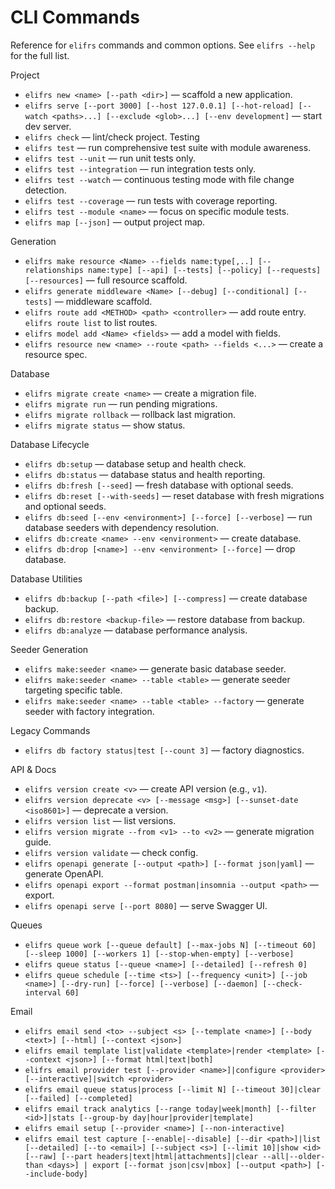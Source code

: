 # CLI Commands

Reference for `elifrs` commands and common options. See `elifrs --help` for the full list.

Project
- `elifrs new <name> [--path <dir>]` — scaffold a new application.
- `elifrs serve [--port 3000] [--host 127.0.0.1] [--hot-reload] [--watch <paths>...] [--exclude <glob>...] [--env development]` — start dev server.
- `elifrs check` — lint/check project.
Testing
- `elifrs test` — run comprehensive test suite with module awareness.
- `elifrs test --unit` — run unit tests only.
- `elifrs test --integration` — run integration tests only.
- `elifrs test --watch` — continuous testing mode with file change detection.
- `elifrs test --coverage` — run tests with coverage reporting.
- `elifrs test --module <name>` — focus on specific module tests.
- `elifrs map [--json]` — output project map.

Generation
- `elifrs make resource <Name> --fields name:type[,..] [--relationships name:type] [--api] [--tests] [--policy] [--requests] [--resources]` — full resource scaffold.
- `elifrs generate middleware <Name> [--debug] [--conditional] [--tests]` — middleware scaffold.
- `elifrs route add <METHOD> <path> <controller>` — add route entry. `elifrs route list` to list routes.
- `elifrs model add <Name> <fields>` — add a model with fields.
- `elifrs resource new <name> --route <path> --fields <...>` — create a resource spec.

Database
- `elifrs migrate create <name>` — create a migration file.
- `elifrs migrate run` — run pending migrations.
- `elifrs migrate rollback` — rollback last migration.
- `elifrs migrate status` — show status.

Database Lifecycle
- `elifrs db:setup` — database setup and health check.
- `elifrs db:status` — database status and health reporting.
- `elifrs db:fresh [--seed]` — fresh database with optional seeds.
- `elifrs db:reset [--with-seeds]` — reset database with fresh migrations and optional seeds.
- `elifrs db:seed [--env <environment>] [--force] [--verbose]` — run database seeders with dependency resolution.
- `elifrs db:create <name> --env <environment>` — create database.
- `elifrs db:drop [<name>] --env <environment> [--force]` — drop database.

Database Utilities  
- `elifrs db:backup [--path <file>] [--compress]` — create database backup.
- `elifrs db:restore <backup-file>` — restore database from backup.
- `elifrs db:analyze` — database performance analysis.

Seeder Generation
- `elifrs make:seeder <name>` — generate basic database seeder.
- `elifrs make:seeder <name> --table <table>` — generate seeder targeting specific table.
- `elifrs make:seeder <name> --table <table> --factory` — generate seeder with factory integration.

Legacy Commands
- `elifrs db factory status|test [--count 3]` — factory diagnostics.

API & Docs
- `elifrs version create <v>` — create API version (e.g., `v1`).
- `elifrs version deprecate <v> [--message <msg>] [--sunset-date <iso8601>]` — deprecate a version.
- `elifrs version list` — list versions.
- `elifrs version migrate --from <v1> --to <v2>` — generate migration guide.
- `elifrs version validate` — check config.
- `elifrs openapi generate [--output <path>] [--format json|yaml]` — generate OpenAPI.
- `elifrs openapi export --format postman|insomnia --output <path>` — export.
- `elifrs openapi serve [--port 8080]` — serve Swagger UI.

Queues
- `elifrs queue work [--queue default] [--max-jobs N] [--timeout 60] [--sleep 1000] [--workers 1] [--stop-when-empty] [--verbose]`
- `elifrs queue status [--queue <name>] [--detailed] [--refresh 0]`
- `elifrs queue schedule [--time <ts>] [--frequency <unit>] [--job <name>] [--dry-run] [--force] [--verbose] [--daemon] [--check-interval 60]`

Email
- `elifrs email send <to> --subject <s> [--template <name>] [--body <text>] [--html] [--context <json>]`
- `elifrs email template list|validate <template>|render <template> [--context <json>] [--format html|text|both]`
- `elifrs email provider test [--provider <name>]|configure <provider> [--interactive]|switch <provider>`
- `elifrs email queue status|process [--limit N] [--timeout 30]|clear [--failed] [--completed]`
- `elifrs email track analytics [--range today|week|month] [--filter <id>]|stats [--group-by day|hour|provider|template]`
- `elifrs email setup [--provider <name>] [--non-interactive]`
- `elifrs email test capture [--enable|--disable] [--dir <path>]|list [--detailed] [--to <email>] [--subject <s>] [--limit 10]|show <id> [--raw] [--part headers|text|html|attachments]|clear --all|--older-than <days>] | export [--format json|csv|mbox] [--output <path>] [--include-body]`

